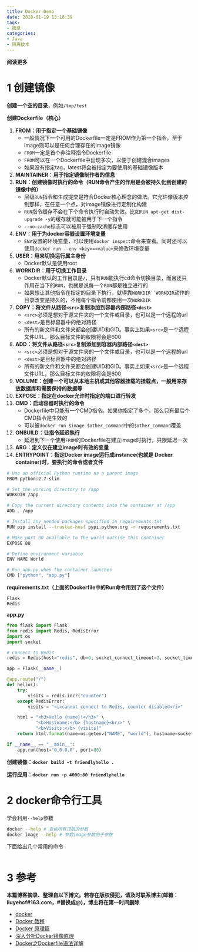 ```yaml
---
title: Docker-Demo
date: 2018-01-19 13:18:39
tags: 
- 摘录
categories: 
- Java
- 隔离技术
---
```


__阅读更多__

<!--more-->

# 1 创建镜像

__创建一个空的目录__，例如`/tmp/test`

__创建Dockerfile（核心）__

1. __FROM：用于指定一个基础镜像__
    * 一般情况下一个可用的Dockerfile一定是FROM作为第一个指令。至于image则可以是任何合理存在的image镜像
    * `FROM`一定是首个非注释指令Dockerfile
    * `FROM`可以在一个Dockerfile中出现多次，以便于创建混合images
    * 如果没有指定tag，latest将会被指定为要使用的基础镜像版本
1. __MAINTAINER：用于指定镜像制作者的信息__
1. __RUN：创建镜像时执行的命令（RUN命令产生的作用是会被持久化到创建的镜像中的）__
    * 层级`RUN`指令和生成提交是符合Docker核心理念的做法。它允许像版本控制那样，在任意一个点，对image镜像进行定制化构建
    * `RUN`指令缓存不会在下个命令执行时自动失效。比如`RUN apt-get dist-upgrade -y`的缓存就可能被用于下一个指令
    * `--no-cache`标志可以被用于强制取消缓存使用
1. __ENV：用于为docker容器设置环境变量__
    * `ENV`设置的环境变量，可以使用`docker inspect`命令来查看。同时还可以使用`docker run --env <key>=<value>`来修改环境变量
1. __USER：用来切换运行属主身份__
    * Docker默认是使用root
1. __WORKDIR：用于切换工作目录__
    * Docker默认的工作目录是`/`，只有`RUN`能执行cd命令切换目录，而且还只作用在当下的`RUN`，也就是说每一个`RUN`都是独立进行的
    * 如果想让其他指令在指定的目录下执行，就得靠`WORKDIR``WORKDIR`动作的目录改变是持久的，不用每个指令前都使用一次`WORKDIR`
1. __COPY：将文件从路径`<src>`复制添加到容器内部路径`<dest>`__
    * `<src>`必须是想对于源文件夹的一个文件或目录，也可以是一个远程的url
    * `<dest>`是目标容器中的绝对路径
    * 所有的新文件和文件夹都会创建UID和GID。事实上如果`<src>`是一个远程文件URL，那么目标文件的权限将会是600
1. __ADD：将文件从路径`<src>`复制添加到容器内部路径`<dest>`__
    * `<src>`必须是想对于源文件夹的一个文件或目录，也可以是一个远程的url
    * `<dest>`是目标容器中的绝对路径
    * 所有的新文件和文件夹都会创建UID和GID。事实上如果`<src>`是一个远程文件URL，那么目标文件的权限将会是600
1. __VOLUME：创建一个可以从本地主机或其他容器挂载的挂载点，一般用来存放数据库和需要保持的数据等__
1. __EXPOSE：指定在docker允许时指定的端口进行转发__
1. __CMD：启动容器时执行的命令__
    * Dockerfile中只能有一个CMD指令。如果你指定了多个，那么只有最后个CMD指令是生效的
    * 可以被`docker run $image $other_command`中的`$other_command`覆盖
1. __ONBUILD：让指令延迟執行__
    * 延迟到下一个使用`FROM`的Dockerfile在建立image时执行，只限延迟一次
1. __ARG：定义仅在建立image时有效的变量__
1. __ENTRYPOINT：指定Docker image运行成instance(也就是 Docker container)时，要执行的命令或者文件__

```sh
# Use an official Python runtime as a parent image
FROM python:2.7-slim

# Set the working directory to /app
WORKDIR /app

# Copy the current directory contents into the container at /app
ADD . /app

# Install any needed packages specified in requirements.txt
RUN pip install --trusted-host pypi.python.org -r requirements.txt

# Make port 80 available to the world outside this container
EXPOSE 80

# Define environment variable
ENV NAME World

# Run app.py when the container launches
CMD ["python", "app.py"]
```

__requirements.txt（上面的Dockerfile中的Run命令用到了这个文件）__

```
Flask
Redis
```

__app.py__

```py
from flask import Flask
from redis import Redis, RedisError
import os
import socket

# Connect to Redis
redis = Redis(host="redis", db=0, socket_connect_timeout=2, socket_timeout=2)

app = Flask(__name__)

@app.route("/")
def hello():
    try:
        visits = redis.incr("counter")
    except RedisError:
        visits = "<i>cannot connect to Redis, counter disabled</i>"

    html = "<h3>Hello {name}!</h3>" \
           "<b>Hostname:</b> {hostname}<br/>" \
           "<b>Visits:</b> {visits}"
    return html.format(name=os.getenv("NAME", "world"), hostname=socket.gethostname(), visits=visits)

if __name__ == "__main__":
    app.run(host='0.0.0.0', port=80)
```

__创建镜像：`docker build -t friendlyhello .`__

__运行应用：`docker run -p 4000:80 friendlyhello`__

# 2 docker命令行工具

学会利用`--help`参数

```sh
docker --help # 查询所有顶层的参数
docker image --help # 参数image参数的子参数
```

下面给出几个常用的命令

```sh
```

# 3 参考

__本篇博客摘录、整理自以下博文。若存在版权侵犯，请及时联系博主(邮箱：liuyehcf#163.com，#替换成@)，博主将在第一时间删除__

* [docker](https://www.docker.com/)
* [Docker 教程](http://www.runoob.com/docker/docker-tutorial.html)
* [Docker 原理篇](https://www.jianshu.com/p/7a58ad7fade4)
* [深入分析Docker镜像原理](https://www.csdn.net/article/2015-08-21/2825511)
* [Docker之Dockerfile语法详解](https://www.jianshu.com/p/690844302df5)
